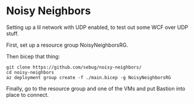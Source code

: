 # Noisy Neighbors
Setting up a lil network with UDP enabled, to test out some WCF over UDP stuff.

First, set up a resource group NoisyNeighborsRG.

Then bicep that thing:

    git clone https://github.com/sebug/noisy-neighbors/
    cd noisy-neighbors
    az deployment group create -f ./main.bicep -g NoisyNeighborsRG

Finally, go to the resource group and one of the VMs and put Bastion into place to connect.